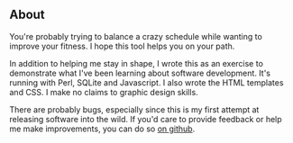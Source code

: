 ## About

You're probably trying to balance a crazy schedule while wanting to improve your
fitness.  I hope this tool helps you on your path.

In addition to helping me stay in shape, I wrote this as an exercise to
demonstrate what I've been learning about software development. It's running
with Perl, SQLite and Javascript.  I also wrote the HTML templates and CSS.
I make no claims to graphic design skills.

There are probably bugs, especially since this is my first attempt at releasing
software into the wild.  If you'd care to provide feedback or help me make
improvements, you can do so [on github](https://github.com/ptvirgo).
